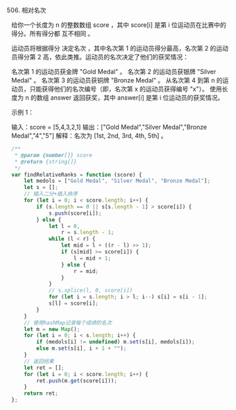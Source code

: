 506. 相对名次

给你一个长度为 n 的整数数组 score ，其中 score[i] 是第 i 位运动员在比赛中的得分。所有得分都 互不相同 。

运动员将根据得分 决定名次 ，其中名次第 1 的运动员得分最高，名次第 2 的运动员得分第 2 高，依此类推。运动员的名次决定了他们的获奖情况：

名次第 1 的运动员获金牌 "Gold Medal" 。
名次第 2 的运动员获银牌 "Silver Medal" 。
名次第 3 的运动员获铜牌 "Bronze Medal" 。
从名次第 4 到第 n 的运动员，只能获得他们的名次编号（即，名次第 x 的运动员获得编号 "x"）。
使用长度为 n 的数组 answer 返回获奖，其中 answer[i] 是第 i 位运动员的获奖情况。

示例 1：

输入：score = [5,4,3,2,1]
输出：["Gold Medal","Silver Medal","Bronze Medal","4","5"]
解释：名次为 [1st, 2nd, 3rd, 4th, 5th] 。

```js
/**
 * @param {number[]} score
 * @return {string[]}
 */
var findRelativeRanks = function (score) {
    let medols = ["Gold Medal", "Silver Medal", "Bronze Medal"];
    let s = [];
    // 插入二分+插入排序
    for (let i = 0; i < score.length; i++) {
        if (s.length == 0 || s[s.length - 1] > score[i]) {
            s.push(score[i]);
        } else {
            let l = 0,
                r = s.length - 1;
            while (l < r) {
                let mid = l + ((r - l) >> 1);
                if (s[mid] >= score[i]) {
                    l = mid + 1;
                } else {
                    r = mid;
                }
            }
            // s.splice(l, 0, score[i])
            for (let i = s.length; i > l; i--) s[i] = s[i - 1];
            s[l] = score[i];
        }
    }
    // 使用hashMap记录每个成绩的名次
    let m = new Map();
    for (let i = 0; i < s.length; i++) {
        if (medols[i] != undefined) m.set(s[i], medols[i]);
        else m.set(s[i], i + 1 + "");
    }
    // 返回结果
    let ret = [];
    for (let i = 0; i < score.length; i++) {
        ret.push(m.get(score[i]));
    }
    return ret;
};
```
